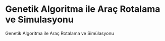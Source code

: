 # Genetik Algoritma ile Araç Rotalama ve Simulasyonu
Genetik Algoritma ile Araç Rotalama ve Simülasyonu
